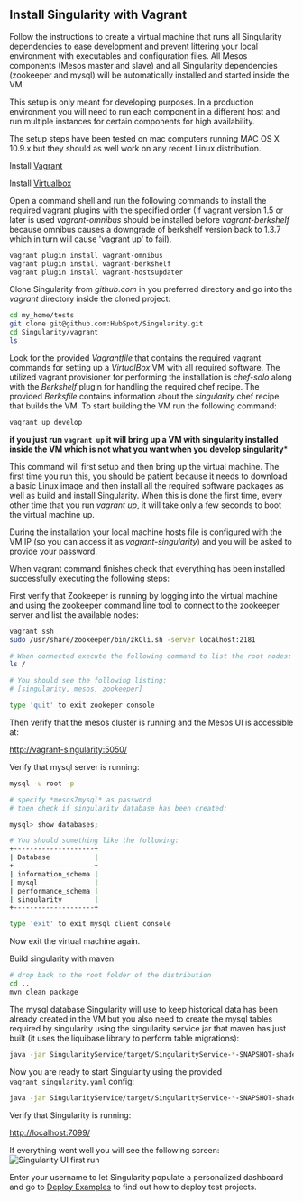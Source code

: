 ## Install Singularity with Vagrant
Follow the instructions to create a virtual machine that runs all Singularity dependencies to ease development and prevent littering your local environment with executables and configuration files. All Mesos components (Mesos master and slave) and all Singularity dependencies (zookeeper and mysql) will be automatically installed and started inside the VM.

This setup is only meant for developing purposes. In a production environment you will need to run each component in a different host and run multiple instances for certain components for high availability.

The setup steps have been tested on mac computers running MAC OS X 10.9.x but they should as well work on any recent Linux distribution.

Install [Vagrant](http://www.vagrantup.com/downloads.html)

Install [Virtualbox](https://www.virtualbox.org/wiki/Downloads)

Open a command shell and run the following commands to install the required vagrant plugins with the specified order (If vagrant version 1.5 or later is used *vagrant-omnibus* should be installed before *vagrant-berkshelf* because omnibus causes a downgrade of berkshelf version back to 1.3.7 which in turn will cause 'vagrant up' to fail).

```bash
vagrant plugin install vagrant-omnibus
vagrant plugin install vagrant-berkshelf
vagrant plugin install vagrant-hostsupdater
```

Clone Singularity from *github.com* in you preferred directory and go into the *vagrant* directory inside the cloned project:

```bash
cd my_home/tests
git clone git@github.com:HubSpot/Singularity.git
cd Singularity/vagrant
ls
```

Look for the provided *Vagrantfile* that contains the required vagrant commands for setting up a *VirtualBox* VM with all required software. The utilized vagrant provisioner for performing the installation is *chef-solo* along with the *Berkshelf* plugin for handling the required chef recipe. The provided *Berksfile* contains information about the *singularity* chef recipe that builds the VM. To start building the VM run the following command:

```bash
vagrant up develop
```

**if you just run `vagrant up` it will bring up a VM with singularity installed inside the VM which is not what you want when you develop singularity***

This command will first setup and then bring up the virtual machine. The first time you run this, you should be patient because it needs to download a basic Linux image and then install all the required software packages as well as build and install Singularity. When this is done the first time, every other time that you run *vagrant up*, it will take only a few seconds to boot the virtual machine up.

During the installation your local machine hosts file is configured with the VM IP (so you can access it as *vagrant-singularity*) and you will be asked to provide your password.

When vagrant command finishes check that everything has been installed successfully executing the following steps:

First verify that Zookeeper is running by logging into the virtual machine and using the zookeeper command line tool to connect to the zookeeper server and list the available nodes:
```bash
vagrant ssh
sudo /usr/share/zookeeper/bin/zkCli.sh -server localhost:2181

# When connected execute the following command to list the root nodes:
ls /

# You should see the following listing:
# [singularity, mesos, zookeeper]

type 'quit' to exit zookeper console
```

Then verify that the mesos cluster is running and the Mesos UI is accessible at:

[http://vagrant-singularity:5050/](http://vagrant-singularity:5050/)

Verify that mysql server is running:

```bash
mysql -u root -p

# specify *mesos7mysql* as password
# then check if singularity database has been created:

mysql> show databases;

# You should something like the following:
+--------------------+
| Database           |
+--------------------+
| information_schema |
| mysql              |
| performance_schema |
| singularity        |
+--------------------+

type 'exit' to exit mysql client console
```

Now exit the virtual machine again.

Build singularity with maven:

```bash
# drop back to the root folder of the distribution
cd ..
mvn clean package
```

The mysql database Singularity will use to keep historical data has been already created in the VM but you also need to create the mysql tables required by singularity using the singularity service jar that maven has just built (it uses the liquibase library to perform table migrations):

```bash
java -jar SingularityService/target/SingularityService-*-SNAPSHOT-shaded.jar db migrate ./vagrant/vagrant_singularity.yaml --migrations ./mysql/migrations.sql
```

Now you are ready to start Singularity using the provided `vagrant_singularity.yaml` config:

```bash
java -jar SingularityService/target/SingularityService-*-SNAPSHOT-shaded.jar server ./vagrant/vagrant_singularity.yaml
```

Verify that Singularity is running:

[http://localhost:7099/](http://localhost:7099/)

If everything went well you will see the following screen:
![Singularity UI first run](../images/SingularityUI_First_Run.png)

Enter your username to let Singularity populate a personalized dashboard and go to [Deploy Examples](../references/examples.md) to find out how to deploy test projects.
